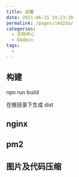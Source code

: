 ```yaml
---
title: 部署
date: 2021-06-15 19:23:28
permalink: /pages/14d2da/
categories:
  - 文档中心
  - EAdmin
tags:
  -
---
```


## 构建

npn run build

在根目录下生成 dist

## nginx

## pm2

## 图片及代码压缩
